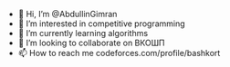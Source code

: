 - 👋 Hi, I’m @AbdullinGimran
- 👀 I’m interested in competitive programming
- 🌱 I’m currently learning algorithms
- 💞️ I’m looking to collaborate on ВКОШП
- 📫 How to reach me codeforces.com/profile/bashkort
